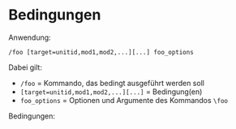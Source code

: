 # Bedingungen

Anwendung:

```
/foo [target=unitid,mod1,mod2,...][...] foo_options
```

Dabei gilt:

* `/foo` = Kommando, das bedingt ausgeführt werden soll 
* `[target=unitid,mod1,mod2,...][...]` = Bedingung(en)
* `foo_options` = Optionen und Argumente des Kommandos `\foo`

Bedingungen:
